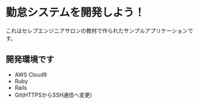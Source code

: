 # 勤怠システムを開発しよう！

これはセレブエンジニアサロンの教材で作られたサンプルアプリケーションです。

## 開発環境です

* AWS Cloud9
* Ruby
* Rails
* Git(HTTPSからSSH通信へ変更)